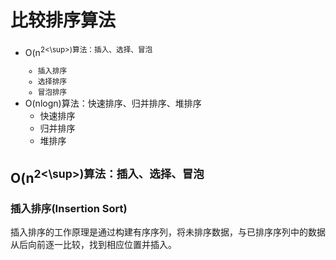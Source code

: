 # 比较排序算法

- O(n<sup>2<\sup>)算法：插入、选择、冒泡
  - 插入排序
  - 选择排序
  - 冒泡排序
- O(nlogn)算法：快速排序、归并排序、堆排序
  - 快速排序
  - 归并排序
  - 堆排序
  
## O(n<sup>2<\sup>)算法：插入、选择、冒泡

### 插入排序(Insertion Sort)

插入排序的工作原理是通过构建有序序列，将未排序数据，与已排序序列中的数据从后向前逐一比较，找到相应位置并插入。
